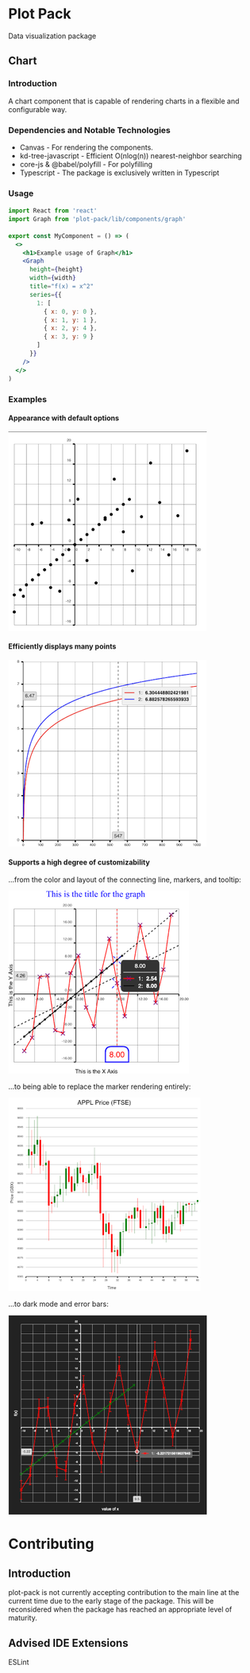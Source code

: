 # Plot Pack

Data visualization package

## Chart

### Introduction

A chart component that is capable of rendering charts in a flexible and configurable way.

### Dependencies and Notable Technologies

* Canvas - For rendering the components.
* kd-tree-javascript - Efficient O(nlog(n)) nearest-neighbor searching
* core-js & @babel/polyfill - For polyfilling
* Typescript - The package is exclusively written in Typescript

### Usage

```jsx
import React from 'react'
import Graph from 'plot-pack/lib/components/graph'

export const MyComponent = () => (
  <>
    <h1>Example usage of Graph</h1>
    <Graph 
      height={height}
      width={width}
      title="f(x) = x^2"
      series={{
        1: [
          { x: 0, y: 0 },
          { x: 1, y: 1 },
          { x: 2, y: 4 },
          { x: 3, y: 9 }
        ]
      }}
    />
  </>
)

```

### Examples

#### Appearance with default options

![](docs/components/graph/images/default_options.png)

#### Efficiently displays many points

![](docs/components/graph/images/variant_1.png)

#### Supports a high degree of customizability

...from the color and layout of the connecting line, markers, and tooltip:

![](docs/components/graph/images/variant_2.png)

...to being able to replace the marker rendering entirely:

![](docs/components/graph/images/variant_3.png)

...to dark mode and error bars:

![](docs/components/graph/images/variant_4.png)

# Contributing

## Introduction

plot-pack is not currently accepting contribution to the main line at the current time due to the early stage of the package. This will be reconsidered when the package has reached an appropriate level of maturity.

## Advised IDE Extensions

ESLint
